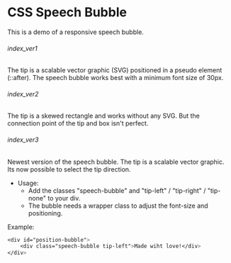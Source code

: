 # CSS Speech Bubble

This is a demo of a responsive speech bubble.

###### index_ver1
The tip is a scalable vector graphic (SVG) positioned in a pseudo element (::after).
The speech bubble works best with a minimum font size of 30px.


###### index_ver2
The tip is a skewed rectangle and works without any SVG. 
But the connection point of the tip and box isn't perfect.


###### index_ver3
Newest version of the speech bubble. The tip is a scalable vector graphic. Its now possible to select the tip direction.
* Usage: 
	* Add the classes "speech-bubble" and "tip-left" / "tip-right" / "tip-none" to your div.
	* The bubble needs a wrapper class to adjust the font-size and positioning.

Example:
```css
<div id="position-bubble">
	<div class="speech-bubble tip-left">Made wiht love!</div>
</div>
```
